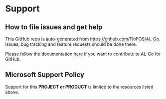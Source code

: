 # Support

## How to file issues and get help

This GitHub repo is auto-generated from https://github.com/FloFOS/AL-Go. Issues, bug tracking and feature requests should be done there.

Please follow the documentation [here](https://github.com/FloFOS/AL-Go/blob/main/Scenarios/Contribute.md) if you want to contribute to AL-Go for GitHub.

## Microsoft Support Policy

Support for this **PROJECT or PRODUCT** is limited to the resources listed above.
